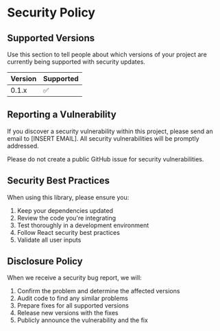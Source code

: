 # Security Policy

## Supported Versions

Use this section to tell people about which versions of your project are
currently being supported with security updates.

| Version | Supported          |
| ------- | ------------------ |
| 0.1.x   | :white_check_mark: |

## Reporting a Vulnerability

If you discover a security vulnerability within this project, please send an email to [INSERT EMAIL]. All security vulnerabilities will be promptly addressed.

Please do not create a public GitHub issue for security vulnerabilities.

## Security Best Practices

When using this library, please ensure you:

1. Keep your dependencies updated
2. Review the code you're integrating
3. Test thoroughly in a development environment
4. Follow React security best practices
5. Validate all user inputs

## Disclosure Policy

When we receive a security bug report, we will:

1. Confirm the problem and determine the affected versions
2. Audit code to find any similar problems
3. Prepare fixes for all supported versions
4. Release new versions with the fixes
5. Publicly announce the vulnerability and the fix 
